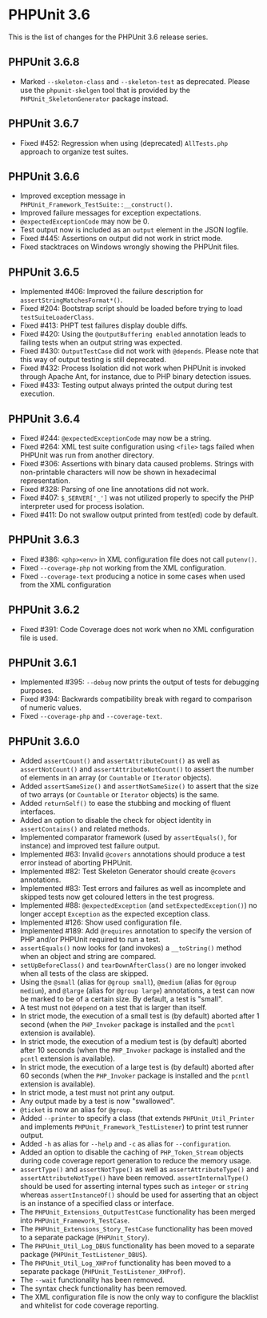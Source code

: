 PHPUnit 3.6
===========

This is the list of changes for the PHPUnit 3.6 release series.

PHPUnit 3.6.8
-------------

* Marked `--skeleton-class` and `--skeleton-test` as deprecated. Please use the `phpunit-skelgen` tool that is provided by the `PHPUnit_SkeletonGenerator` package instead.

PHPUnit 3.6.7
-------------

* Fixed #452: Regression when using (deprecated) `AllTests.php` approach to organize test suites.

PHPUnit 3.6.6
-------------

* Improved exception message in `PHPUnit_Framework_TestSuite::__construct()`.
* Improved failure messages for exception expectations.
* `@expectedExceptionCode` may now be 0.
* Test output now is included as an `output` element in the JSON logfile.
* Fixed #445: Assertions on output did not work in strict mode.
* Fixed stacktraces on Windows wrongly showing the PHPUnit files.

PHPUnit 3.6.5
-------------

* Implemented #406: Improved the failure description for `assertStringMatchesFormat*()`.
* Fixed #204: Bootstrap script should be loaded before trying to load `testSuiteLoaderClass`.
* Fixed #413: PHPT test failures display double diffs.
* Fixed #420: Using the `@outputBuffering enabled` annotation leads to failing tests when an output string was expected.
* Fixed #430: `OutputTestCase` did not work with `@depends`. Please note that this way of output testing is still deprecated.
* Fixed #432: Process Isolation did not work when PHPUnit is invoked through Apache Ant, for instance, due to PHP binary detection issues.
* Fixed #433: Testing output always printed the output during test execution.

PHPUnit 3.6.4
-------------

* Fixed #244: `@expectedExceptionCode` may now be a string.
* Fixed #264: XML test suite configuration using `<file>` tags failed when PHPUnit was run from another directory.
* Fixed #306: Assertions with binary data caused problems. Strings with non-printable characters will now be shown in hexadecimal representation.
* Fixed #328: Parsing of one line annotations did not work.
* Fixed #407: `$_SERVER['_']` was not utilized properly to specify the PHP interpreter used for process isolation.
* Fixed #411: Do not swallow output printed from test(ed) code by default.

PHPUnit 3.6.3
-------------

* Fixed #386: `<php><env>` in XML configuration file does not call `putenv()`.
* Fixed `--coverage-php` not working from the XML configuration.
* Fixed `--coverage-text` producing a notice in some cases when used from the XML configuration

PHPUnit 3.6.2
-------------

* Fixed #391: Code Coverage does not work when no XML configuration file is used.

PHPUnit 3.6.1
-------------

* Implemented #395: `--debug` now prints the output of tests for debugging purposes.
* Fixed #394: Backwards compatibility break with regard to comparison of numeric values.
* Fixed `--coverage-php` and `--coverage-text`.

PHPUnit 3.6.0
-------------

* Added `assertCount()` and `assertAttributeCount()` as well as `assertNotCount()` and `assertAttributeNotCount()` to assert the number of elements in an array (or `Countable` or `Iterator` objects).
* Added `assertSameSize()` and `assertNotSameSize()` to assert that the size of two arrays (or `Countable` or `Iterator` objects) is the same.
* Added `returnSelf()` to ease the stubbing and mocking of fluent interfaces.
* Added an option to disable the check for object identity in `assertContains()` and related methods.
* Implemented comparator framework (used by `assertEquals()`, for instance) and improved test failure output.
* Implemented #63: Invalid `@covers` annotations should produce a test error instead of aborting PHPUnit.
* Implemented #82: Test Skeleton Generator should create `@covers` annotations.
* Implemented #83: Test errors and failures as well as incomplete and skipped tests now get coloured letters in the test progress.
* Implemented #88: `@expectedException` (and `setExpectedException()`) no longer accept `Exception` as the expected exception class.
* Implemented #126: Show used configuration file.
* Implemented #189: Add `@requires` annotation to specify the version of PHP and/or PHPUnit required to run a test.
* `assertEquals()` now looks for (and invokes) a `__toString()` method when an object and string are compared.
* `setUpBeforeClass()` and `tearDownAfterClass()` are no longer invoked when all tests of the class are skipped.
* Using the `@small` (alias for `@group small`), `@medium` (alias for `@group medium`), and `@large` (alias for `@group large`) annotations, a test can now be marked to be of a certain size. By default, a test is "small".
* A test must not `@depend` on a test that is larger than itself.
* In strict mode, the execution of a small test is (by default) aborted after 1 second (when the `PHP_Invoker` package is installed and the `pcntl` extension is available).
* In strict mode, the execution of a medium test is (by default) aborted after 10 seconds (when the `PHP_Invoker` package is installed and the `pcntl` extension is available).
* In strict mode, the execution of a large test is (by default) aborted after 60 seconds (when the `PHP_Invoker` package is installed and the `pcntl` extension is available).
* In strict mode, a test must not print any output.
* Any output made by a test is now "swallowed".
* `@ticket` is now an alias for `@group`.
* Added `--printer` to specify a class (that extends `PHPUnit_Util_Printer` and implements `PHPUnit_Framework_TestListener`) to print test runner output.
* Added `-h` as alias for `--help` and `-c` as alias for `--configuration`.
* Added an option to disable the caching of `PHP_Token_Stream` objects during code coverage report generation to reduce the memory usage.
* `assertType()` and `assertNotType()` as well as `assertAttributeType()` and `assertAttributeNotType()` have been removed. `assertInternalType()` should be used for asserting internal types such as `integer` or `string` whereas `assertInstanceOf()` should be used for asserting that an object is an instance of a specified class or interface.
* The `PHPUnit_Extensions_OutputTestCase` functionality has been merged into `PHPUnit_Framework_TestCase`.
* The `PHPUnit_Extensions_Story_TestCase` functionality has been moved to a separate package (`PHPUnit_Story`).
* The `PHPUnit_Util_Log_DBUS` functionality has been moved to a separate package (`PHPUnit_TestListener_DBUS`).
* The `PHPUnit_Util_Log_XHProf` functionality has been moved to a separate package (`PHPUnit_TestListener_XHProf`).
* The `--wait` functionality has been removed.
* The syntax check functionality has been removed.
* The XML configuration file is now the only way to configure the blacklist and whitelist for code coverage reporting.
